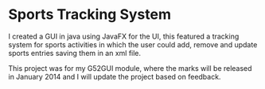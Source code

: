 # Sports Tracking System #
I created a GUI in java using JavaFX for the UI, this featured a tracking system for sports 
activities in which the user could add, remove and update sports entries saving them in an xml file. 

This project was for my G52GUI module, where the marks will be released in January 2014 and 
I will update the project based on feedback.
